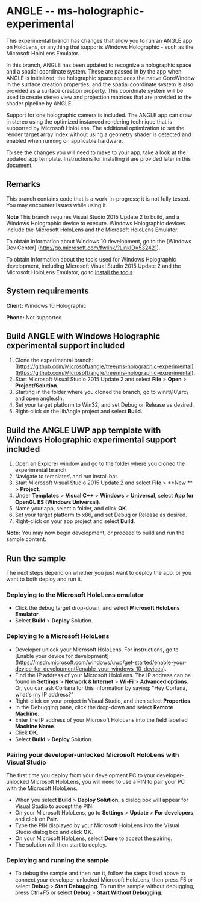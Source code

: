 ANGLE -- ms-holographic-experimental
=====

This experimental branch has changes that allow you to run an ANGLE app on HoloLens, or anything
that supports Windows Holographic - such as the Microsoft HoloLens Emulator.

In this branch, ANGLE has been updated to recognize a holographic space and a spatial coordinate 
system. These are passed in by the app when ANGLE is initialized; the holographic space replaces
the native CoreWindow in the surface creation properties, and the spatial coordinate system is
also provided as a surface creation property. This coordinate system will be used to create stereo
view and projection matrices that are provided to the shader pipeline by ANGLE.

Support for one holographic camera is included. The ANGLE app can draw in stereo using the 
optimized instanced rendering technique that is supported by Microsoft HoloLens. The additional 
optimization to set the render target array index without using a geometry shader is detected and
enabled when running on applicable hardware.

To see the changes you will need to make to your app, take a look at the updated app template. 
Instructions for installing it are provided later in this document.


## Remarks

This branch contains code that is a work-in-progress; it is not fully tested. You may encounter 
issues while using it.

**Note** This branch requires Visual Studio 2015 Update 2 to build, and a Windows Holographic 
device to execute. Windows Holographic devices include the Microsoft HoloLens and the Microsoft 
HoloLens Emulator.

To obtain information about Windows 10 development, go to the [Windows Dev Center]
(http://go.microsoft.com/fwlink/?LinkID=532421).

To obtain information about the tools used for Windows Holographic development, including
Microsoft Visual Studio 2015 Update 2 and the Microsoft HoloLens Emulator, go to
[Install the tools](https://developer.microsoft.com/windows/holographic/install_the_tools).

## System requirements

**Client:** Windows 10 Holographic

**Phone:** Not supported

## Build ANGLE with Windows Holographic experimental support included

1. Clone the experimental branch: [https://github.com/Microsoft/angle/tree/ms-holographic-experimental]
   (https://github.com/Microsoft/angle/tree/ms-holographic-experimental).
2. Start Microsoft Visual Studio 2015 Update 2 and select **File** \> **Open** \> **Project/Solution**.
3. Starting in the folder where you cloned the branch, go to winrt\10\src\ and open angle.sln.
4. Set your target platform to Win32, and set Debug or Release as desired.
5. Right-click on the libAngle project and select **Build**.

## Build the ANGLE UWP app template with Windows Holographic experimental support included

1. Open an Explorer window and go to the folder where you cloned the experimental branch.
2. Navigate to templates\ and run install.bat.
3. Start Microsoft Visual Studio 2015 Update 2 and select **File** \> **New ** \> **Project**.
4. Under **Templates** \> **Visual C\+\+** \> **Windows** \> **Universal**, select 
   **App for OpenGL ES (Windows Universal)**.
5. Name your app, select a folder, and click **OK**.
6. Set your target platform to x86, and set Debug or Release as desired.
7. Right-click on your app project and select **Build**.

**Note:** You may now begin development, or proceed to build and run the sample content.

## Run the sample

The next steps depend on whether you just want to deploy the app, or you want to both deploy and
run it.

### Deploying to the Microsoft HoloLens emulator

- Click the debug target drop-down, and select **Microsoft HoloLens Emulator**.
- Select **Build** \> **Deploy** Solution.

### Deploying to a Microsoft HoloLens

- Developer unlock your Microsoft HoloLens. For instructions, go to [Enable your device for development]
  (https://msdn.microsoft.com/windows/uwp/get-started/enable-your-device-for-development#enable-your-windows-10-devices).
- Find the IP address of your Microsoft HoloLens. The IP address can be found in **Settings**
  \> **Network & Internet** \> **Wi-Fi** \> **Advanced options**. Or, you can ask Cortana for this
  information by saying: "Hey Cortana, what's my IP address?"
- Right-click on your project in Visual Studio, and then select **Properties**.
- In the Debugging pane, click the drop-down and select **Remote Machine**.
- Enter the IP address of your Microsoft HoloLens into the field labelled **Machine Name**.
- Click **OK**.
- Select **Build** \> **Deploy** Solution.

### Pairing your developer-unlocked Microsoft HoloLens with Visual Studio

The first time you deploy from your development PC to your developer-unlocked Microsoft HoloLens,
you will need to use a PIN to pair your PC with the Microsoft HoloLens.
- When you select **Build** \> **Deploy Solution**, a dialog box will appear for Visual Studio to
  accept the PIN.
- On your Microsoft HoloLens, go to **Settings** \> **Update** \> **For developers**, and click on
  **Pair**.
- Type the PIN displayed by your Microsoft HoloLens into the Visual Studio dialog box and click
  **OK**.
- On your Microsoft HoloLens, select **Done** to accept the pairing.
- The solution will then start to deploy.

### Deploying and running the sample

- To debug the sample and then run it, follow the steps listed above to connect your
  developer-unlocked Microsoft HoloLens, then press F5 or select **Debug** \> **Start Debugging**.
  To run the sample without debugging, press Ctrl+F5 or select **Debug** \> **Start Without Debugging**.
